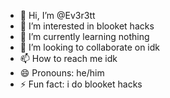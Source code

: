 - 👋 Hi, I’m @Ev3r3tt
- 👀 I’m interested in blooket hacks
- 🌱 I’m currently learning nothing
- 💞️ I’m looking to collaborate on idk
- 📫 How to reach me idk
- 😄 Pronouns: he/him
- ⚡ Fun fact: i do blooket hacks

<!---
Ev3r3tt/Ev3r3tt is a ✨ special ✨ repository because its `README.md` (this file) appears on your GitHub profile.
You can click the Preview link to take a look at your changes.
--->
